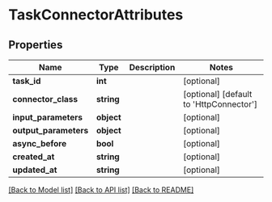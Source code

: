 # TaskConnectorAttributes

## Properties
Name | Type | Description | Notes
------------ | ------------- | ------------- | -------------
**task_id** | **int** |  | [optional] 
**connector_class** | **string** |  | [optional] [default to 'HttpConnector']
**input_parameters** | **object** |  | [optional] 
**output_parameters** | **object** |  | [optional] 
**async_before** | **bool** |  | [optional] 
**created_at** | **string** |  | [optional] 
**updated_at** | **string** |  | [optional] 

[[Back to Model list]](../README.md#documentation-for-models) [[Back to API list]](../README.md#documentation-for-api-endpoints) [[Back to README]](../README.md)


